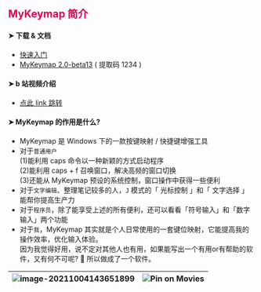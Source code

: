 ## <font color='#D05'>MyKeymap 简介</font>

#### ➤ 下载 & 文档

- [快速入门](https://xianyukang.com/MyKeymap.html#mykeymap-%E7%AE%80%E4%BB%8B)
- [MyKeymap 2.0-beta13](https://wwqw.lanzouj.com/i1CtQ18l0qfc) ( 提取码 1234 )


#### ➤ b 站视频介绍

- [点此 link 跳转](https://www.bilibili.com/video/BV1Sf4y1c7p8)

#### ➤ MyKeymap 的作用是什么?

- MyKeymap 是 Windows 下的一款按键映射 / 快捷键增强工具
- 对于`普通用户`  
  (1)能利用 caps 命令以一种新颖的方式启动程序  
  (2)能利用 caps + f 召唤窗口，解决高频的窗口切换  
  (3)还能从 MyKeymap 预设的系统控制，窗口操作中获得一些便利
- 对于`文字编辑`、整理笔记较多的人，`J` 模式的「 光标控制 」和「 文字选择 」能帮你提高生产力
- 对于`程序员`，除了能享受上述的所有便利，还可以看看「符号输入」和「数字输入」两个功能
- 对于`我`，MyKeymap 其实就是个人日常使用的一套键位映射，它能提高我的操作效率，优化输入体验。  
  因为我觉得好用，说不定对其他人也有用，如果能写出一个有用or有帮助的软件，又有何不可呢? 🐶 所以做成了一个软件。

| <img src="https://static.xianyukang.com/MyKeymap-features.png" alt="image-20211004143651899"  /> | <img src="https://static.xianyukang.com/夏日大作战typing.gif" alt="Pin on Movies"  /> |
| ------------------------------------------------------------ | ------------------------------------------------------------ |





